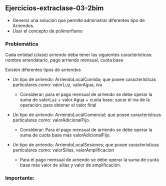 ## Ejercicios-extraclase-03-2bim

* Generar una solución que permite administrar diferentes tipo de Arriendos.
* Usar el concepto de polimorfismo

### Problemática

Cada entidad (clase) arriendo debe tener las siguientes características: nombre arrendatario, pago arriendo mensual, cuota base

Existen diferentes tipos de arriendos

* Un tipo de arriendo: ArriendoLocalComida; que posee características particulares como: valorLuz, valorAgua, iva
  * Considerar: para el pago mensual de arriendo se debe operar la suma de valorLuz + valor Agua + cuota base; sacar
  el iva de la operación; para obtener el valor final

* Un tipo de arriendo: ArriendoLocalComercial; que posee características particulares como: valorAdicionalFijo.
  * Considerar: Para el pago mensual de arriendo se debe operar la suma de cuota base más valorAdicionalFijo.

* Un tipo de arriendo: ArriendoLocalSesiones; que posee características particulares como: valorSillas, valorAmplificacion
  * Para el pago mensual de arriendo se debe operar la suma de cuota base más valor de sillas y valor de amplificación.


### Importante:
